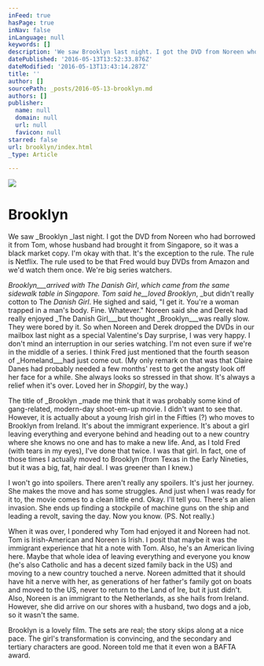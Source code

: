 ```yaml
---
inFeed: true
hasPage: true
inNav: false
inLanguage: null
keywords: []
description: 'We saw Brooklyn last night. I got the DVD from Noreen who had borrowed it from Tom, whose husband had brought it from Singapore, so it was a black market copy. I’m okay with that. It’s the exception to the rule. The rule is Netflix. The rule used to be that Fred would buy DVDs from Amazon and we’d watch them once. We’re big series watchers.'
datePublished: '2016-05-13T13:52:33.876Z'
dateModified: '2016-05-13T13:43:14.287Z'
title: ''
author: []
sourcePath: _posts/2016-05-13-brooklyn.md
authors: []
publisher:
  name: null
  domain: null
  url: null
  favicon: null
starred: false
url: brooklyn/index.html
_type: Article

---
```

![](https://the-grid-user-content.s3-us-west-2.amazonaws.com/07350a74-5be3-46fa-8f4d-dc777361974c.jpg)

# Brooklyn

We saw _Brooklyn _last night. I got the DVD from Noreen who had borrowed it from Tom, whose husband had brought it from Singapore, so it was a black market copy. I'm okay with that. It's the exception to the rule. The rule is Netflix. The rule used to be that Fred would buy DVDs from Amazon and we'd watch them once. We're big series watchers.

_Brooklyn___arrived with _The Danish Girl__, _which came from the same sidewalk table in Singapore. Tom said he__loved _Brooklyn__, _but didn't really cotton to The _Danish Girl_. He sighed and said, "I get it. You're a woman trapped in a man's body. Fine. Whatever." Noreen said she and Derek had really enjoyed _The Danish Girl___but thought _Brooklyn___was really slow. They were bored by it. So when Noreen and Derek dropped the DVDs in our mailbox last night as a special Valentine's Day surprise, I was very happy. I don't mind an interruption in our series watching. I'm not even sure if we're in the middle of a series. I think Fred just mentioned that the fourth season of _Homeland___had just come out. (My only remark on that was that Claire Danes had probably needed a few months' rest to get the angsty look off her face for a while. She always looks so stressed in that show. It's always a relief when it's over. Loved her in _Shopgirl_, by the way.)

The title of _Brooklyn _made me think that it was probably some kind of gang-related, modern-day shoot-em-up movie. I didn't want to see that. However, it is actually about a young Irish girl in the Fifties (?) who moves to Brooklyn from Ireland. It's about the immigrant experience. It's about a girl leaving everything and everyone behind and heading out to a new country where she knows no one and has to make a new life. And, as I told Fred (with tears in my eyes), I've done that twice. I was that girl. In fact, one of those times I actually moved to Brooklyn (from Texas in the Early Nineties, but it was a big, fat, hair deal. I was greener than I knew.)

I won't go into spoilers. There aren't really any spoilers. It's just her journey. She makes the move and has some struggles. And just when I was ready for it to, the movie comes to a clean little end. Okay. I'll tell you. There's an alien invasion. She ends up finding a stockpile of machine guns on the ship and leading a revolt, saving the day. Now you know. (PS. Not really.)

When it was over, I pondered why Tom had enjoyed it and Noreen had not. Tom is Irish-American and Noreen is Irish. I posit that maybe it was the immigrant experience that hit a note with Tom. Also, he's an American living here. Maybe that whole idea of leaving everything and everyone you know (he's also Catholic and has a decent sized family back in the US) and moving to a new country touched a nerve. Noreen admitted that it should have hit a nerve with her, as generations of her father's family got on boats and moved to the US, never to return to the Land of Ire, but it just didn't. Also, Noreen is an immigrant to the Netherlands, as she hails from Ireland. However, she did arrive on our shores with a husband, two dogs and a job, so it wasn't the same. 

Brooklyn is a lovely film. The sets are real; the story skips along at a nice pace. The girl's transformation is convincing, and the secondary and tertiary characters are good. Noreen told me that it even won a BAFTA award.